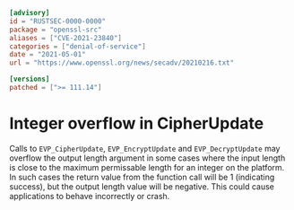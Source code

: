 ```toml
[advisory]
id = "RUSTSEC-0000-0000"
package = "openssl-src"
aliases = ["CVE-2021-23840"]
categories = ["denial-of-service"]
date = "2021-05-01"
url = "https://www.openssl.org/news/secadv/20210216.txt"

[versions]
patched = [">= 111.14"]
```

# Integer overflow in CipherUpdate

Calls to `EVP_CipherUpdate`, `EVP_EncryptUpdate` and `EVP_DecryptUpdate` may overflow
the output length argument in some cases where the input length is close to the
maximum permissable length for an integer on the platform. In such cases the
return value from the function call will be 1 (indicating success), but the
output length value will be negative. This could cause applications to behave
incorrectly or crash.

